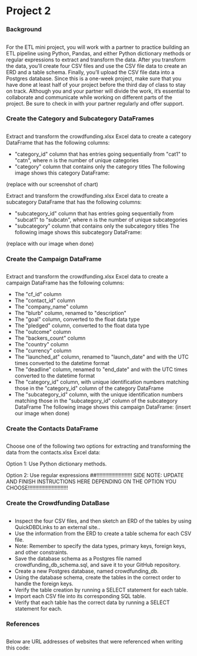 # Project 2

### Background
## 
For the ETL mini project, you will work with a partner to practice building an ETL pipeline using Python, Pandas, and either Python dictionary methods or regular expressions to extract and transform the data. 
After you transform the data, you'll create four CSV files and use the CSV file data to create an ERD and a table schema. Finally, you’ll upload the CSV file data into a Postgres database.
Since this is a one-week project, make sure that you have done at least half of your project before the third day of class to stay on track.
Although you and your partner will divide the work, it’s essential to collaborate and communicate while working on different parts of the project. Be sure to check in with your partner regularly and offer support.

### Create the Category and Subcategory DataFrames
## 
Extract and transform the crowdfunding.xlsx Excel data to create a category DataFrame that has the following columns:
- "category_id" column that has entries going sequentially from "cat1" to "catn", where n is the number of unique categories
- "category" column that contains only the category titles
The following image shows this category DataFrame:

(replace with our screenshot of chart) 

Extract and transform the crowdfunding.xlsx Excel data to create a subcategory DataFrame that has the following columns:
- "subcategory_id" column that has entries going sequentially from "subcat1" to "subcatn", where n is the number of unique subcategories
- "subcategory" column that contains only the subcategory titles
The following image shows this subcategory DataFrame:

(replace with our image when done) 

### Create the Campaign DataFrame
## 
Extract and transform the crowdfunding.xlsx Excel data to create a campaign DataFrame has the following columns:
- The "cf_id" column
- The "contact_id" column
- The "company_name" column
- The "blurb" column, renamed to "description"
- The "goal" column, converted to the float data type
- The "pledged" column, converted to the float data type
- The "outcome" column
- The "backers_count" column
- The "country" column
- The "currency" column
- The "launched_at" column, renamed to "launch_date" and with the UTC times converted to the datetime format
- The "deadline" column, renamed to "end_date" and with the UTC times converted to the datetime format
- The "category_id" column, with unique identification numbers matching those in the "category_id" column of the category DataFrame
- The "subcategory_id" column, with the unique identification numbers matching those in the "subcategory_id" column of the subcategory DataFrame
  The following image shows this campaign DataFrame:
(insert our image when done)

### Create the Contacts DataFrame
## 
Choose one of the following two options for extracting and transforming the data from the contacts.xlsx Excel data:

Option 1: Use Python dictionary methods.

Option 2: Use regular expressions
##!!!!!!!!!!!!!!!!!!!!!!!! SIDE NOTE: UPDATE AND FINISH INSTRUCTIONS HERE DEPENDING ON THE OPTION YOU CHOOSE!!!!!!!!!!!!!!!!!!!!!!!!!!!

### Create the Crowdfunding DataBase
## 
- Inspect the four CSV files, and then sketch an ERD of the tables by using QuickDBDLinks to an external site..
- Use the information from the ERD to create a table schema for each CSV file.
- Note: Remember to specify the data types, primary keys, foreign keys, and other constraints.
- Save the database schema as a Postgres file named crowdfunding_db_schema.sql, and save it to your GitHub repository.
- Create a new Postgres database, named crowdfunding_db.
- Using the database schema, create the tables in the correct order to handle the foreign keys.
- Verify the table creation by running a SELECT statement for each table.
- Import each CSV file into its corresponding SQL table.
- Verify that each table has the correct data by running a SELECT statement for each.

### References 
## 
Below are URL addresses of websites that were referenced when writing this code: 
